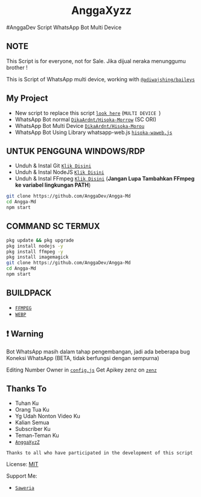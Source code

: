 # <h1 align="center">AnggaXyzz</h1>

#AnggaDev
Script WhatsApp Bot Multi Device

## NOTE
This Script is for everyone, not for Sale. Jika dijual neraka menunggumu brother !


This is Script of WhatsApp multi device, working with [`@adiwajshing/baileys`](https://github.com/adiwajshing/baileys)

## My Project
* New script to replace this script [`look here`](https://github.com/AnggaDev/Angga-Md) (`MULTI DEVICE `)
* WhatsApp Bot normal [`DikaArdnt/Hisoka-Morrow`](https://github.com/DikaArdnt/Hisoka-Morrow) (SC ORI)
* WhatsApp Bot Multi Device [`DikaArdnt/Hisoka-Morou`](https://github.com/DikaArdnt/Hisoka-Morou)
* WhatsApp Bot Using Library whatsapp-web.js [`hisoka-waweb.js`](https://github.com/Hisoka-Morrou/hisoka-waweb.js/)


## UNTUK PENGGUNA WINDOWS/RDP

* Unduh & Instal Git [`Klik Disini`](https://git-scm.com/downloads)
* Unduh & Instal NodeJS [`Klik Disini`](https://nodejs.org/en/download)
* Unduh & Instal FFmpeg [`Klik Disini`](https://ffmpeg.org/download.html) (**Jangan Lupa Tambahkan FFmpeg ke variabel lingkungan PATH**)


```bash
git clone https://github.com/AnggaDev/Angga-Md
cd Angga-Md
npm start
```

## COMMAND SC TERMUX

```bash
pkg update && pkg upgrade
pkg install nodejs -y
pkg install ffmpeg -y
pkg install imagemagick
git clone https://github.com/AnggaDev/Angga-Md
cd Angga-Md
npm start
```

## BUILDPACK

* [`FFMPEG`](https://github.com/jonathanong/heroku-buildpack-ffmpeg-latest)
* [`WEBP`](https://github.com/clhuang/heroku-buildpack-webp-binaries)

## ❗ Warning
Bot WhatsApp masih dalam tahap pengembangan, jadi ada beberapa bug
Koneksi WhatsApp (BETA, tidak berfungsi dengan sempurna)

Editing Number Owner in [`config.js`](https://github.com/AnggaDev/Angga-Md/blob/main/config.js)
Get Apikey zenz on [`zenz`](https://zenzapi.xyz/pricing)


## Thanks To
* Tuhan Ku
* Orang Tua Ku
* Yg Udah Nonton Video Ku
* Kalian Semua
* Subscriber Ku
* Teman-Teman Ku
* [`AnggaXyzZ`](https://github.com/AnggaXyzZ)

```Thanks to all who have participated in the development of this script```


License: [MIT](https://en.wikipedia.org/wiki/MIT_License)

Support Me:
* [`Saweria`](https://saweria.co/AnggaXyzz)
